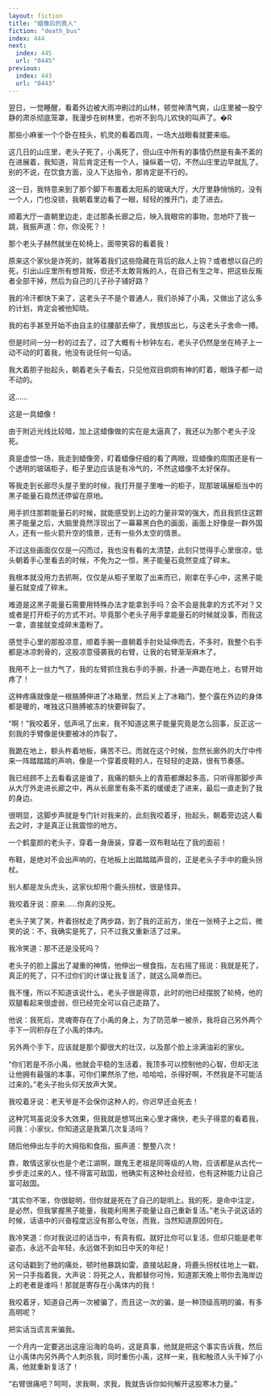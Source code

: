 ```yaml
---
layout: fiction
title: "蜡像后的真人"
fiction: "death_bus"
index: 444
next:
  index: 445
  url: "0445"
previous:
  index: 443
  url: "0443"
---
```

翌日，一觉睡醒，看着外边被大雨冲刷过的山林，顿觉神清气爽，山庄里被一股宁静的肃杀彻底笼罩，我漫步在树林里，也听不到鸟儿欢快的叫声了。�R

那些小麻雀一个个卧在枝头，机灵的看着四周，一场大战眼看就要来临。

这几日的山庄里，老头子死了，小禹死了，但山庄中所有的事情仍然是有条不紊的在进展着，我知道，背后肯定还有一个人，操纵着一切，不然山庄里边早就乱了。别的不说，在饮食方面，没人下达指令，那肯定是不行的。

这一日，我特意来到了那个脚下布置着太阳系的玻璃大厅，大厅里静悄悄的，没有一个人，门也没锁，我朝着里边看了一眼，轻轻的推开门，走了进去。

顺着大厅一直朝里边走，走过那条长廊之后，映入我眼帘的事物，忽地吓了我一跳，我振声道：你，你没死？！

那个老头子赫然就坐在轮椅上，面带笑容的看着我！

原来这个家伙是诈死的，就等着我们这些隐藏在背后的敌人上钩？或者想以自己的死，引出山庄里所有想背叛，但还不太敢背叛的人，在自己有生之年，把这些反叛者全部干掉，然后为自己的儿子孙子铺好路？

我的冷汗都快下来了，这老头子不是个普通人，我们杀掉了小禹，又做出了这么多的计划，肯定会被他知晓。

我的右手甚至开始不由自主的往腰部去伸了，我想拔出匕，与这老头子舍命一搏。

但是时间一分一秒的过去了，过了大概有十秒钟左右，老头子仍然是坐在椅子上一动不动的盯着我，他没有说任何一句话。

我大着胆子抬起头，朝着老头子看去，只见他双目炯炯有神的盯着，眼珠子都一动不动的。

这……

这是一具蜡像！

由于附近光线比较暗，加上这蜡像做的实在是太逼真了，我还以为那个老头子没死。

真是虚惊一场，我走到蜡像旁，盯着蜡像仔细的看了两眼，现蜡像的周围还是有一个透明的玻璃柜子，柜子里边应该是有冷气的，不然这蜡像不太好保存。

等我走到长廊尽头屋子里的时候，我打开屋子里唯一的柜子，现那玻璃展柜当中的黑子能量石竟然还停留在原地。

用手抓住那颗能量石的时候，就能感受到上边的力量非常的强大，而且我抓住这颗黑子能量之后，大脑里竟然浮现出了一幕幕黑白色的画面，画面上好像是一群外国人，还有一些火箭升空的情景，还有一些外太空的情景。

不过这些画面仅仅是一闪而过，我也没有看的太清楚，此刻只觉得手心里很凉，低头朝着手心里看去的时候，不免为之一惊，黑子能量石竟然变成了碎末。

我根本就没用力去抓啊，仅仅是从柜子里取了出来而已，刚拿在手心中，这黑子能量石就变成了碎末。

难道是这黑子能量石需要用特殊办法才能拿到手吗？会不会是我拿的方式不对？又或者是打开柜子的方式不对。毕竟那个老头子用手拿能量石的时候就没事，而我这一拿，直接就变成碎末齑粉了。

感觉手心里的那股凉意，顺着手腕一直朝着手肘处延伸而去，不多时，我整个右手都是冰凉刺骨的，这股凉意侵袭我的右臂，让我的右臂渐渐麻木了。

我用不上一丝力气了，我的左臂抓住我右手的手腕，扑通一声跪在地上，右臂开始疼了！

这种疼痛就像是一根胳膊伸进了冰箱里，然后关上了冰箱门，整个露在外边的身体都是暖的，唯独这只胳膊被冻的快要碎裂了。

“啊！”我咬着牙，低声吼了出来，我不知道这黑子能量究竟是怎么回事，反正这一刻我的手臂像是快要被冰的炸裂了。

我跪在地上，额头杵着地板，痛苦不已。而就在这个时候，忽然长廊外的大厅中传来一阵踏踏踏的声响，像是一个穿着皮鞋的人，在轻轻的走路，很有节奏感。

我已经顾不上去看看这是谁了，我痛的额头上的青筋都爆起多高，只听得那脚步声从大厅外走进长廊之中，再从长廊里有条不紊的缓缓走了进来，最后一直走到了我的身边。

很明显，这脚步声就是专门针对我来的，此刻我咬着牙，抬起头，朝着旁边这人看去之时，才是真正让我震惊的地方。

一个鹤童颜的老头子，穿着一身唐装，穿着一双布鞋站在了我的面前！

布鞋，是绝对不会出声响的，在地板上出踏踏踏声音的，正是老头子手中的鹿头拐杖。

别人都是龙头虎头，这家伙却用个鹿头拐杖，很是怪异。

我咬着牙说：原来……你真的没死。

老头子笑了笑，杵着拐杖走了两步路，到了我的正前方，坐在一张椅子上之后，微笑的说：不，我确实是死了，只不过我又重新活了过来。

我冷笑道：那不还是没死吗？

老头子的脸上露出了凝重的神情，他伸出一根食指，左右摇了摇说：我就是死了，真正的死了，只不过你们的计谋让我复活了，就这么简单而已。

我不懂，所以不知道该说什么，老头子很是得意，此时的他已经摆脱了轮椅，他的双腿看起来很虚弱，但已经完全可以自己走路了。

他说：我死后，灵魂寄存在了小禹的身上，为了防范单一被杀，我将自己另外两个手下一同积存在了小禹的体内。

另外两个手下，应该就是那个脚很大的壮汉，以及那个脸上涂满油彩的家伙。

“你们若是不杀小禹，他就会平稳的生活着，我顶多可以控制他的心智，但却无法让他拥有最强的本事，可你们果然杀了他，哈哈哈，杀得好啊，不然我是不可能活过来的。”老头子抬头仰天放声大笑。

我咬着牙说：老天爷是不会保你这种人的，你迟早还会死去！

这种咒骂虽说没多大效果，但我就是想骂出来心里才痛快，老头子得意的看着我，问我：小家伙，你知道这是我第几次复活吗？

随后他伸出左手的大拇指和食指，振声道：整整八次！

靠，敢情这家伙也是个老江湖啊，跟鬼王老祖是同等级的人物，应该都是从古代一步步走过来的人，怪不得富可敌国，他确实有这种社会经验，也有这种能力让自己富可敌国。

“其实你不笨，你很聪明，但你就是死在了自己的聪明上。我的死，是命中注定，是必然，但我掌握黑子能量，我能利用黑子能量让自己重新复活。”老头子说这话的时候，话语中的兴奋程度远没有那么夸张，而我，当然知道原因何在。

我冷笑道：你对我说过的话当中，有真有假。就好比你可以复活，但却只能是老年姿态，永远不会年轻，永远做不到如日中天的年纪！

这句话戳到了他的痛处，顿时他暴跳如雷，直接站起身，将鹿头拐杖往地上一戳，另一只手指着我，大声说：将死之人，我都替你可怜，知道那天晚上带你去海岸边上的老者是谁吗！那就是寄存在小禹体内的我！

我咬着牙，知道自己再一次被骗了，而且这一次的骗，是一种顶级高明的骗，有多高明呢？

把实话当谎言来骗我。

一个月内一定要逃出这座沿海的岛屿，这是真事，他就是把这个事实告诉我，然后让小禹体内另外两个人刺杀我，同时重伤小禹，这样一来，我和触须人头干掉了小禹，他就重新复活了！

“右臂很痛吧？呵呵，求我啊，求我，我就告诉你如何解开这股寒冰力量。”